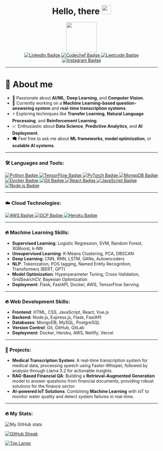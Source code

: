 <div id="header" align="center">
  <h1>
    Hello, there
    <img src="https://media.giphy.com/media/hvRJCLFzcasrR4ia7z/giphy.gif" width="30px"/>
  </h1>
  <img src="https://media.giphy.com/media/M9gbBd9nbDrOTu1Mqx/giphy.gif" width="100"/>
</div>

<div id="badges" align="center">
  <a href="https://www.linkedin.com/in/harsh-davra">
    <img src="https://img.shields.io/badge/LinkedIn-blue?style=for-the-badge&logo=linkedin&logoColor=white" alt="LinkedIn Badge"/>
  </a>
  <a href="https://www.codechef.com/users/harsh_1424L">
    <img src="https://img.shields.io/badge/Codechef-%23B92B27.svg?&style=for-the-badge&logo=Codechef&logoColor=white" alt="Codechef Badge"/>
  </a>
  <a href="https://leetcode.com/regnROK/">
    <img src="https://img.shields.io/badge/-LeetCode-FFA116?style=for-the-badge&logo=LeetCode&logoColor=black" alt="Leetcode Badge"/>
  </a>
  <a href="https://www.instagram.com/harshdavra9/">
    <img src="https://img.shields.io/badge/Instagram-E4405F?style=for-the-badge&logo=instagram&logoColor=white" alt="Instagram Badge"/>
  </a>
</div>

<div align="center">
  <img src="https://komarev.com/ghpvc/?username=regnROM&style=flat-square&color=blue" alt=""/>
</div>

---

<h1>💫 About me</h1>

- :robot: Passionate about **AI/ML**, **Deep Learning**, and **Computer Vision**.
- :telescope: Currently working on a **Machine Learning-based question-answering system** and **real-time transcription systems**.
- :zap: Exploring techniques like **Transfer Learning**, **Natural Language Processing**, and **Reinforcement Learning**.
- :chart_with_upwards_trend: Enthusiastic about **Data Science**, **Predictive Analytics**, and **AI Deployment**.
- :left_speech_bubble: Feel free to ask me about **ML frameworks**, **model optimization**, or **scalable AI systems**.

---

### :hammer_and_wrench: Languages and Tools:

<div>
  <a href="https://www.python.org/">
    <img src="https://img.shields.io/badge/Python-3776AB?style=for-the-badge&logo=python&logoColor=white" alt="Python Badge"/>
  </a>
  <a href="https://www.tensorflow.org/">
    <img src="https://img.shields.io/badge/TensorFlow-FF6F00?style=for-the-badge&logo=tensorflow&logoColor=white" alt="TensorFlow Badge"/>
  </a>
  <a href="https://pytorch.org/">
    <img src="https://img.shields.io/badge/PyTorch-EE4C2C?style=for-the-badge&logo=pytorch&logoColor=white" alt="PyTorch Badge"/>
  </a>
  <a href="https://www.mongodb.com/">
    <img src="https://img.shields.io/badge/MongoDB-4EA94B?style=for-the-badge&logo=mongodb&logoColor=white" alt="MongoDB Badge"/>
  </a>
  <a href="https://www.docker.com/">
    <img src="https://img.shields.io/badge/Docker-2496ED?style=for-the-badge&logo=docker&logoColor=white" alt="Docker Badge"/>
  </a>
  <a href="https://www.git-scm.com/">
    <img src="https://img.shields.io/badge/Git-F1502F?style=for-the-badge&logo=git&logoColor=white" alt="Git Badge"/>
  </a>
  <a href="https://reactjs.org/">
    <img src="https://img.shields.io/badge/React-61DAFB?style=for-the-badge&logo=react&logoColor=black" alt="React Badge"/>
  </a>
  <a href="https://www.javascript.com/">
    <img src="https://img.shields.io/badge/JavaScript-F7DF1E?style=for-the-badge&logo=javascript&logoColor=black" alt="JavaScript Badge"/>
  </a>
  <a href="https://nodejs.org/en/">
    <img src="https://img.shields.io/badge/Node.js-339933?style=for-the-badge&logo=node.js&logoColor=white" alt="Node.js Badge"/>
  </a>
</div>

---

### :cloud: Cloud Technologies:

<div>
  <a href="https://aws.amazon.com/">
    <img src="https://img.shields.io/badge/AWS-232F3E?style=for-the-badge&logo=amazonaws&logoColor=white" alt="AWS Badge"/>
  </a>
  <a href="https://cloud.google.com/">
    <img src="https://img.shields.io/badge/GCP-4285F4?style=for-the-badge&logo=googlecloud&logoColor=white" alt="GCP Badge"/>
  </a>
  <a href="https://www.heroku.com/">
    <img src="https://img.shields.io/badge/Heroku-430098?style=for-the-badge&logo=heroku&logoColor=white" alt="Heroku Badge"/>
  </a>
</div>

---

### :fire: Machine Learning Skills:

- **Supervised Learning**: Logistic Regression, SVM, Random Forest, XGBoost, k-NN
- **Unsupervised Learning**: K-Means Clustering, PCA, DBSCAN
- **Deep Learning**: CNN, RNN, LSTM, GANs, Autoencoders
- **NLP**: Tokenization, POS tagging, Named Entity Recognition, Transformers (BERT, GPT)
- **Model Optimization**: Hyperparameter Tuning, Cross-Validation, GridSearchCV, Bayesian Optimization
- **Deployment**: Flask, FastAPI, Docker, AWS, TensorFlow Serving

---

### :fire: Web Development Skills:

- **Frontend**: HTML, CSS, JavaScript, React, Vue.js
- **Backend**: Node.js, Express.js, Flask, FastAPI
- **Databases**: MongoDB, MySQL, PostgreSQL
- **Version Control**: Git, GitHub, GitLab
- **Deployment**: Docker, Heroku, AWS, Netlify, Vercel

---

### :star2: Projects:

- **Medical Transcription System**: A real-time transcription system for medical data, processing speech using Faster-Whisper, followed by analysis through Llama 3.2 for actionable insights.
- **RAG-Based Financial QA**: Building a **Retrieval-Augmented Generation** model to answer questions from financial documents, providing robust solutions for the finance sector.
- **AI-powered IoT Solutions**: Combining **Machine Learning** with IoT to monitor water quality and detect system failures in real-time.

---

### :fire: My Stats:

![My GitHub stats](https://github-readme-stats.vercel.app/api?username=regnROK&show_icons=true&theme=github_dark)

[![GitHub Streak](http://github-readme-streak-stats.herokuapp.com?user=regnROK&theme=dark&background=000000)](https://git.io/streak-stats)

[![Top Langs](https://github-readme-stats.vercel.app/api/top-langs/?username=regnROK&layout=compact&theme=vision-friendly-dark)](https://github.com/anuraghazra/github-readme-stats)
